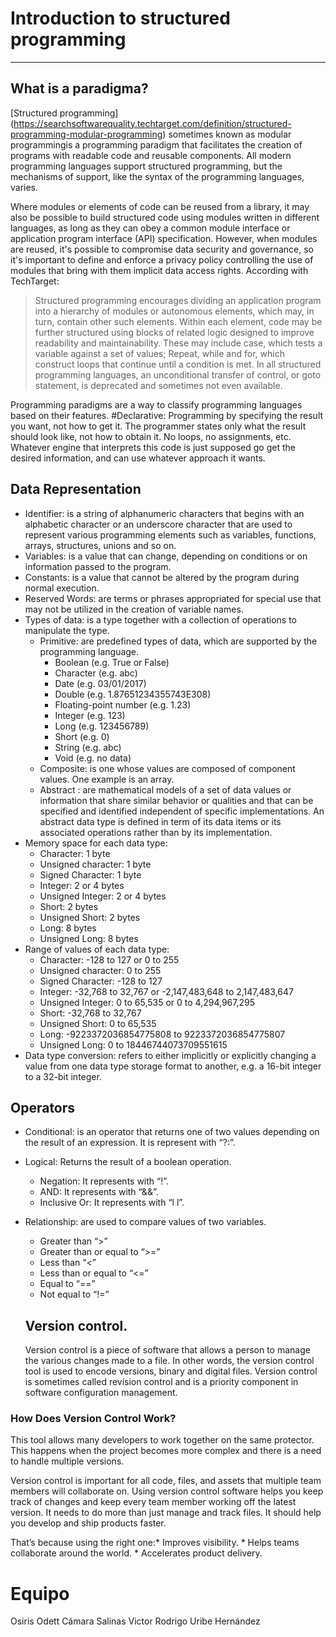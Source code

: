# **Introduction to structured programming**
-------------------------------------------------------------------------------------------------------------------------

What is a paradigma?
--------------------------------------
[Structured programming] (https://searchsoftwarequality.techtarget.com/definition/structured-programming-modular-programming) sometimes known as modular programmingis a programming paradigm that facilitates the creation of programs with readable code and reusable components. All modern programming languages support structured programming, but the mechanisms of support, like the syntax of the programming languages, varies.

Where modules or elements of code can be reused from a library, it may also be possible to build structured code using modules written in different languages, as long as they can obey a common module interface or application program interface (API) specification. However, when modules are reused, it's possible to compromise data security and governance, so it's important to define and enforce a privacy policy controlling the use of modules that bring with them implicit data access rights.
According with TechTarget:
> Structured programming encourages dividing an application program into a hierarchy of modules or autonomous elements, which may, in turn, contain other such elements. Within each element, code may be further structured using blocks of related logic designed to improve readability and maintainability. These may include case, which tests a variable against a set of values; Repeat, while and for, which construct loops that continue until a condition is met. In all structured programming languages, an unconditional transfer of control, or goto statement, is deprecated and sometimes not even available.    

Programming paradigms are a way to classify programming languages based on their features.
#Declarative: 
Programming by specifying the result you want, not how to get it. The programmer states only what the result should look like, not how to obtain it. No loops, no assignments, etc. Whatever engine that interprets this code is just supposed go get the desired information, and can use whatever approach it wants.

## Data Representation
- Identifier: is a string of alphanumeric characters that begins with an alphabetic character or an underscore character that are used to represent various programming elements such as variables, functions, arrays, structures, unions and so on.
- Variables:  is a value that can change, depending on conditions or on information passed to the program.
- Constants:  is a value that cannot be altered by the program during normal execution.
- Reserved Words: are terms or phrases appropriated for special use that may not be utilized in the creation of variable names.
- Types of data: is a type together with a collection of operations to manipulate the type.
  - Primitive: are predefined types of data, which are supported by the programming language. 
    - Boolean (e.g. True or False)
    - Character (e.g. abc)
    - Date (e.g. 03/01/2017)
    - Double (e.g. 1.87651234355743E308)
    - Floating-point number (e.g. 1.23)
    - Integer (e.g. 123)
    - Long (e.g. 123456789)
    - Short (e.g. 0)
    - String (e.g. abc)
    - Void (e.g. no data)
  - Composite: is one whose values are composed of component values. One example is an array.
  - Abstract : are mathematical models of a set of data values or information that share similar behavior or qualities and that can be specified and identified independent of specific implementations. An abstract data type is defined in term of its data items or its associated operations rather than by its implementation.  
- Memory space for each data type:
  - Character: 1 byte
  - Unsigned character: 1 byte
  - Signed Character: 1 byte
  - Integer: 2 or 4 bytes
  - Unsigned Integer: 2 or 4 bytes
  - Short: 2 bytes
  - Unsigned Short: 2 bytes
  - Long: 8 bytes
  - Unsigned Long: 8 bytes
- Range of values of each data type:
  - Character: -128 to 127 or 0 to 255
  - Unsigned character: 0 to 255
  - Signed Character: -128 to 127
  - Integer: -32,768 to 32,767 or -2,147,483,648 to 2,147,483,647
  - Unsigned Integer: 0 to 65,535 or 0 to 4,294,967,295
  - Short: -32,768 to 32,767
  - Unsigned Short: 0 to 65,535
  - Long: -9223372036854775808 to 9223372036854775807
  - Unsigned Long: 0 to 18446744073709551615
- Data type conversion: refers to either implicitly or explicitly changing a value from one data type storage format to another, e.g. a 16-bit integer to a 32-bit integer.

## Operators
- Conditional: is an operator that returns one of two values depending on the result of an expression. It is represent with “?:”.
- Logical: Returns the result of a boolean operation.
  - Negation: It represents with “!”.
  - AND: It represents with “&&”.
  - Inclusive Or: It represents with “l l”.
- Relationship: are used to compare values of two variables.
  - Greater than “>”
  - Greater than or equal to “>=”
  - Less than “<”
  - Less than or equal to “<=”
  - Equal to “==”
  - Not equal to “!=”
  
  ## Version control.
  Version control is a piece of software that allows a person to manage the various changes made to a file. In other words, the version control tool is used to encode versions, binary and digital files.
Version control is sometimes called revision control and is a priority component in software configuration management. 

### How Does Version Control Work?
This tool allows many developers to work together on the same protector. This happens when the project becomes more complex and there is a need to handle multiple versions.

Version control is important for all code, files, and assets that multiple team members will collaborate on. Using version control software helps you keep track of changes and keep every team member working off the latest version. 
It needs to do more than just manage and track files. It should help you develop and ship products faster. 

That’s because using the right one:* Improves visibility. * Helps teams collaborate around the world. * Accelerates product delivery.



# Equipo
Osiris Odett Cámara Salinas
Victor Rodrigo Uribe Hernández 
